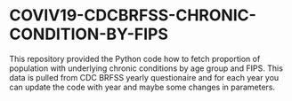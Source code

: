# COVIV19-CDCBRFSS-CHRONIC-CONDITION-BY-FIPS
This repository provided the Python code how to fetch proportion of population with underlying chronic conditions by age group and FIPS. This data is pulled from CDC BRFSS yearly questionaire and for each year you can update the code with year and maybe some changes in parameters.  
